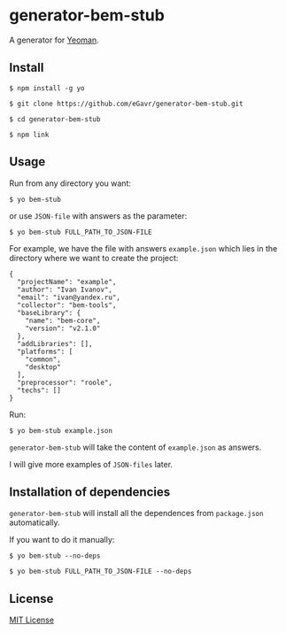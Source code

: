 # generator-bem-stub

A generator for [Yeoman](http://yeoman.io).

## Install

```
$ npm install -g yo

$ git clone https://github.com/eGavr/generator-bem-stub.git

$ cd generator-bem-stub

$ npm link
```

## Usage

Run from any directory you want:

```
$ yo bem-stub
```

or use ```JSON-file``` with answers as the parameter:

```
$ yo bem-stub FULL_PATH_TO_JSON-FILE
```

For example, we have the file with answers ```example.json``` which lies in the directory where we want to create the project:

```
{
  "projectName": "example",
  "author": "Ivan Ivanov",
  "email": "ivan@yandex.ru",
  "collector": "bem-tools",
  "baseLibrary": {
    "name": "bem-core",
    "version": "v2.1.0"
  },
  "addLibraries": [],
  "platforms": [
    "common",
    "desktop"
  ],
  "preprocessor": "roole",
  "techs": []
}
```

Run:

```
$ yo bem-stub example.json
```

```generator-bem-stub``` will take the content of ```example.json``` as answers.

I will give more examples of ```JSON-files``` later.

## Installation of dependencies

```generator-bem-stub``` will install all the dependences from ```package.json``` automatically.

If you want to do it manually:

```
$ yo bem-stub --no-deps

$ yo bem-stub FULL_PATH_TO_JSON-FILE --no-deps
```

## License

[MIT License](http://en.wikipedia.org/wiki/MIT_License)

